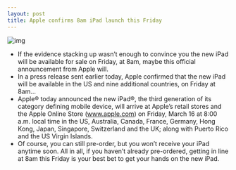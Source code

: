 ```yaml
---
layout: post
title: Apple confirms 8am iPad launch this Friday
---
```

![img](http://media.idownloadblog.com/wp-content/uploads/2012/03/new-ipad-performance.jpg)
* If the evidence stacking up wasn’t enough to convince you the new iPad will be available for sale on Friday, at 8am, maybe this official announcement from Apple will.
* In a press release sent earlier today, Apple confirmed that the new iPad will be available in the US and nine additional countries, on Friday at 8am…
* Apple® today announced the new iPad®, the third generation of its category defining mobile device, will arrive at Apple’s retail stores and the Apple Online Store (www.apple.com) on Friday, March 16 at 8:00 a.m. local time in the US, Australia, Canada, France, Germany, Hong Kong, Japan, Singapore, Switzerland and the UK; along with Puerto Rico and the US Virgin Islands.
* Of course, you can still pre-order, but you won’t receive your iPad anytime soon. All in all, if you haven’t already pre-ordered, getting in line at 8am this Friday is your best bet to get your hands on the new iPad.

